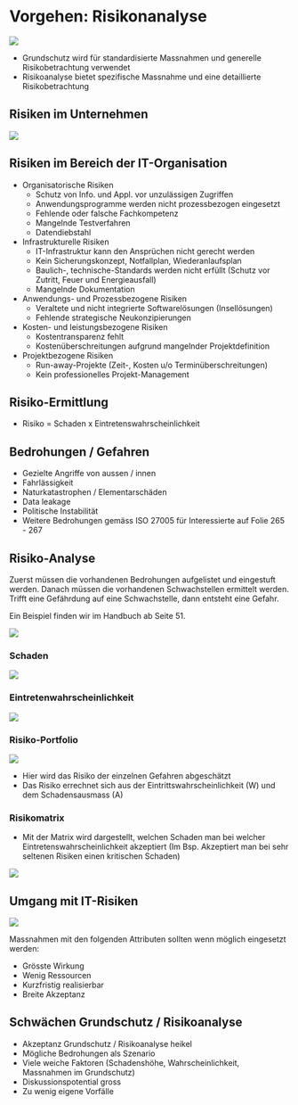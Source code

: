 # Vorgehen: Risikonanalyse



![](../.gitbook/assets/18.png)

* Grundschutz wird für standardisierte Massnahmen und generelle Risikobetrachtung verwendet
* Risikoanalyse bietet spezifische Massnahme und eine detaillierte Risikobetrachtung

## Risiken im Unternehmen

![](../.gitbook/assets/19.png)

## Risiken im Bereich der IT-Organisation

* Organisatorische Risiken
  *  Schutz von Info. und Appl. vor unzulässigen Zugriffen
  * Anwendungsprogramme werden nicht prozessbezogen eingesetzt
  * Fehlende oder falsche Fachkompetenz
  * Mangelnde Testverfahren
  * Datendiebstahl
* Infrastrukturelle Risiken
  * IT-Infrastruktur kann den Ansprüchen nicht gerecht werden
  * Kein Sicherungskonzept, Notfallplan, Wiederanlaufsplan
  * Baulich-, technische-Standards werden nicht erfüllt \(Schutz vor Zutritt, Feuer und Energieausfall\)
  * Mangelnde Dokumentation
* Anwendungs- und Prozessbezogene Risiken
  * Veraltete und nicht integrierte Softwarelösungen \(Insellösungen\)
  * Fehlende strategische Neukonzipierungen
* Kosten- und leistungsbezogene Risiken
  * Kostentransparenz fehlt
  * Kostenüberschreitungen aufgrund mangelnder Projektdefinition
* Projektbezogene Risiken
  * Run-away-Projekte \(Zeit-, Kosten u/o Terminüberschreitungen\)
  * Kein professionelles Projekt-Management

## Risiko-Ermittlung

* Risiko = Schaden x Eintretenswahrscheinlichkeit

## Bedrohungen / Gefahren

* Gezielte Angriffe von aussen / innen
* Fahrlässigkeit
* Naturkatastrophen / Elementarschäden
* Data leakage
* Politische Instabilität
* Weitere Bedrohungen gemäss ISO 27005 für Interessierte auf Folie 265 - 267

## Risiko-Analyse

Zuerst müssen die vorhandenen Bedrohungen aufgelistet und eingestuft werden. Danach müssen die vorhandenen Schwachstellen ermittelt werden. Trifft eine Gefährdung auf eine Schwachstelle, dann entsteht eine Gefahr.

Ein Beispiel finden wir im Handbuch ab Seite 51.

![](../.gitbook/assets/20.png)

### Schaden

![](../.gitbook/assets/21.png)

### Eintretenwahrscheinlichkeit

![](../.gitbook/assets/22.png)

### Risiko-Portfolio

![](../.gitbook/assets/23.png)

* Hier wird das Risiko der einzelnen Gefahren abgeschätzt
* Das Risiko errechnet sich aus der Eintrittswahrscheinlichkeit \(W\) und dem Schadensausmass \(A\)

### Risikomatrix

* Mit der Matrix wird dargestellt, welchen Schaden man bei welcher Eintretenswahrscheinlichkeit akzeptiert \(Im Bsp. Akzeptiert man bei sehr seltenen Risiken einen kritischen Schaden\)

![](../.gitbook/assets/24.png)

## Umgang mit IT-Risiken

![](../.gitbook/assets/25.png)

Massnahmen mit den folgenden Attributen sollten wenn möglich eingesetzt werden:

* Grösste Wirkung
* Wenig Ressourcen
* Kurzfristig realisierbar
* Breite Akzeptanz

## Schwächen Grundschutz / Risikoanalyse

* Akzeptanz Grundschutz / Risikoanalyse heikel
* Mögliche Bedrohungen als Szenario
* Viele weiche Faktoren \(Schadenshöhe, Wahrscheinlichkeit, Massnahmen im Grundschutz\)
* Diskussionspotential gross
* Zu wenig eigene Vorfälle

